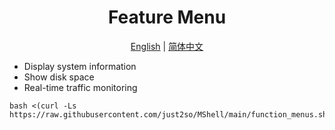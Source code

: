 <h1 align="center">
  Feature Menu
</h1>

<p align="center">
 <a href="docs/README.en.md">English</a> | <a href="/README.md">简体中文</a>  
</p>

* Display system information
* Show disk space
* Real-time traffic monitoring
  
```shell
bash <(curl -Ls https://raw.githubusercontent.com/just2so/MShell/main/function_menus.sh)
```






